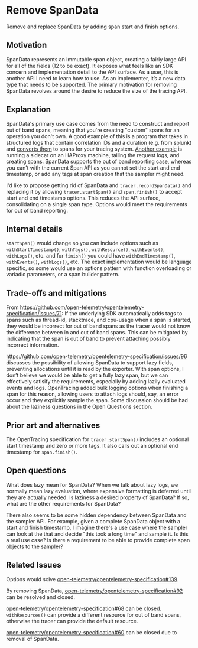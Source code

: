 # Remove SpanData

Remove and replace SpanData by adding span start and finish options.

## Motivation

SpanData represents an immutable span object, creating a fairly large API for all of the fields (12 to be exact). It exposes what feels like an SDK concern and implementation detail to the API surface. As a user, this is another API I need to learn how to use. As an implementer, it’s a new data type that needs to be supported. The primary motivation for removing SpanData revolves around the desire to reduce the size of the tracing API.

## Explanation

SpanData's primary use case comes from the need to construct and report out of band spans, meaning that you're creating "custom" spans for an operation you don't own. A good example of this is a program that takes in structured logs that contain correlation IDs and a duration (e.g. from splunk) and [converts them](https://github.com/lightstep/splunktospan/blob/master/splunktospan/span.py#L43) to spans for your tracing system. [Another example](https://github.com/lightstep/haproxy_log2span/blob/master/lib/lib.go#L292) is running a sidecar on an HAProxy machine, tailing the request logs, and creating spans. SpanData supports the out of band reporting case, whereas you can’t with the current Span API as you cannot set the start and end timestamp, or add any tags at span creation that the sampler might need.

I'd like to propose getting rid of SpanData and `tracer.recordSpanData()` and replacing it by allowing `tracer.startSpan()` and `span.finish()` to accept start and end timestamp options. This reduces the API surface, consolidating on a single span type. Options would meet the requirements for out of band reporting.

## Internal details

`startSpan()` would change so you can include options such as `withStartTimestamp()`, `withTags()`, `withResource()`, `withEvents()`, `withLogs()`, etc. and for `finish()` you could have `withEndTimestamp()`, `withEvents()`, `withLogs()`, etc. The exact implementation would be language specific, so some would use an options pattern with function overloading or variadic parameters, or a span builder pattern.

## Trade-offs and mitigations

From https://github.com/open-telemetry/opentelemetry-specification/issues/71: If the underlying SDK automatically adds tags to spans such as thread-id, stacktrace, and cpu-usage when a span is started, they would be incorrect for out of band spans as the tracer would not know the difference between in and out of band spans. This can be mitigated by indicating that the span is out of band to prevent attaching possibly incorrect information.

https://github.com/open-telemetry/opentelemetry-specification/issues/96 discusses the possibility of allowing SpanData to support lazy fields, preventing allocations until it is read by the exporter. With span options, I don’t believe we would be able to get a fully lazy span, but we can effectively satisify the requirements, especially by adding lazily evaluated events and logs. OpenTracing added bulk logging options when finishing a span for this reason, allowing users to attach logs should, say, an error occur and they explicitly sample the span. Some discussion should be had about the laziness questions in the Open Questions section.

## Prior art and alternatives

The OpenTracing specification for `tracer.startSpan()` includes an optional start timestamp and zero or more tags. It also calls out an optional end timestamp for `span.finish()`.

## Open questions

What does lazy mean for SpanData? When we talk about lazy logs, we normally mean lazy evaluation, where expensive formatting is deferred until they are actually needed. Is laziness a desired property of SpanData? If so, what are the other requirements for SpanData? 

There also seems to be some hidden dependency between SpanData and the sampler API. For example, given a complete SpanData object with a start and finish timestamp, I imagine there's a use case where the sampler can look at the that and decide "this took a long time" and sample it. Is this a real use case? Is there a requirement to be able to provide complete span objects to the sampler?

## Related Issues

Options would solve [open-telemetry/opentelemetry-specification#139](https://github.com/open-telemetry/opentelemetry-specification/issues/139).

By removing SpanData, [open-telemetry/opentelemetry-specification#92](https://github.com/open-telemetry/opentelemetry-specification/issues/92) can be resolved and closed.

[open-telemetry/opentelemetry-specification#68](https://github.com/open-telemetry/opentelemetry-specification/issues/68) can be closed. `withResources()` can provide a different resource for out of band spans, otherwise the tracer can provide the default resource.

[open-telemetry/opentelemetry-specification#60](https://github.com/open-telemetry/opentelemetry-specification/issues/60) can be closed due to removal of SpanData.